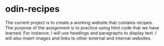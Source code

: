 # odin-recipes

The current project is to create a working website that contains recipes. The purpose of the assignment is to practice using html code that we have learned. For instance, I will use headings and paragraphs to display text. I will also insert images and links to other external and internal websites. 